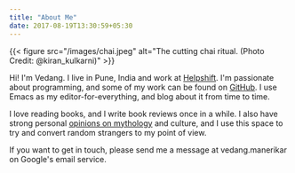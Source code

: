 ```yaml
---
title: "About Me"
date: 2017-08-19T13:30:59+05:30
---
```


{{< figure src="/images/chai.jpeg" alt="The cutting chai ritual. (Photo Credit: @kiran_kulkarni)" >}}

Hi! I'm Vedang. I live in Pune, India and work at
[Helpshift](https://helpshift.com). I'm passionate about programming,
and some of my work can be found on
[GitHub](https://github.com/vedang). I use Emacs as my
editor-for-everything, and blog about it from time to time.

I love reading books, and I write book reviews once in a while. I also
have strong personal
[opinions on mythology](https://vedang.me/tags/mythology/) and
culture, and I use this space to try and convert random strangers to
my point of view.

If you want to get in touch, please send me a message at
vedang.manerikar on Google's email service.
